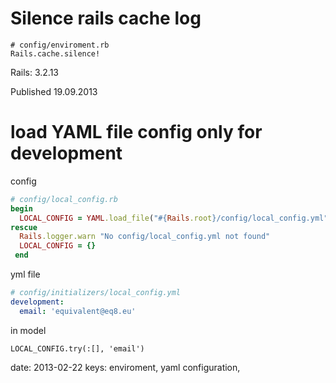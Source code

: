 # Silence rails cache log

    # config/enviroment.rb
    Rails.cache.silence!

Rails: 3.2.13

Published 19.09.2013




# load YAML file config  only for development

config 

```ruby
# config/local_config.rb
begin
  LOCAL_CONFIG = YAML.load_file("#{Rails.root}/config/local_config.yml")[Rails.env] || {}
rescue
  Rails.logger.warn "No config/local_config.yml not found"
  LOCAL_CONFIG = {}
 end
``` 

yml file

```yaml
# config/initializers/local_config.yml
development:
  email: 'equivalent@eq8.eu'
```

in model

    LOCAL_CONFIG.try(:[], 'email')


date: 2013-02-22
keys: enviroment, yaml configuration, 

